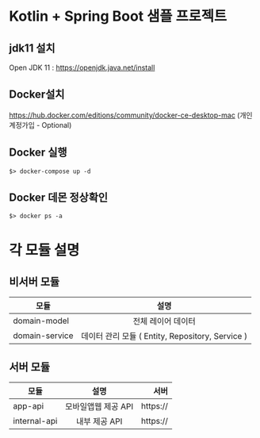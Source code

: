 # Kotlin + Spring Boot 샘플 프로젝트

## jdk11 설치
Open JDK 11 : https://openjdk.java.net/install

## Docker설치
https://hub.docker.com/editions/community/docker-ce-desktop-mac
(개인계정가입 - Optional)

## Docker 실행
```shell
$> docker-compose up -d
```

## Docker 데몬 정상확인
```shell
$> docker ps -a
```


# 각 모듈 설명

## 비서버 모듈
| 모듈   |      설명      |
|----------|:-------------:|
| domain-model |  전체 레이어 데이터  |
| domain-service |  데이터 관리 모듈 ( Entity, Repository, Service ) |

## 서버 모듈
| 모듈   |      설명      |  서버 |
|----------|:-------------:|------:|
| app-api |  모바일앱웹 제공 API  | https:// |
| internal-api |  내부 제공 API  | https:// |
